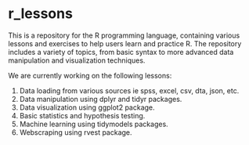 # r_lessons

This is a repository for the R programming language, containing various lessons and exercises to help users learn and practice R. The repository includes a variety of topics, from basic syntax to more advanced data manipulation and visualization techniques.

We are currently working on the following lessons:
1. Data loading from various sources ie spss, excel, csv, dta, json, etc.
2. Data manipulation using dplyr and tidyr packages.
3. Data visualization using ggplot2 package.
4. Basic statistics and hypothesis testing.
5. Machine learning using tidymodels packages.
6. Webscraping using rvest package.